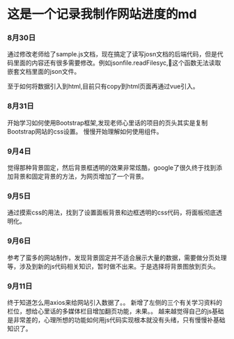 这是一个记录我制作网站进度的md
===

### 8月30日
通过修改老师给了sample.js文档，现在搞定了读写josn文档的后端代码，但是代码里面的内容还有很多需要修改。例如jsonfile.readFilesyc,这个函数无法读取嵌套文档里面的json文件。

至于如何将数据引入到html,目前只有copy到html页面再通过vue引入。

### 8月31日
开始学习如何使用Bootstrap框架,发现老师心里话的项目的页头其实是复制Bootstrap网站的css设置。
慢慢开始理解如何使用组件。
### 9月4日
觉得那种背景固定，然后背景框透明的效果非常炫酷，google了很久终于找到添加背景和固定背景的方法，为网页增加了一个背景。
### 9月5日
通过摸索css的用法，找到了设置面板背景和边框透明的css代码，将面板彻底透明化。
### 9月6日
参考了蛮多的网站制作，发现背景固定并不适合展示大量的数据，需要做分页处理等，涉及到新的js代码相关知识，暂时做不出来。于是选择将背景图放到页头。
### 9月11日
终于知道怎么用axios来给网站引入数据了。。
新增了左侧的三个有关学习资料的栏位，想给心里话的多媒体栏目增加翻页功能，未果。。
越来越觉得自己的js基础是非常差的，心理所想的功能如何用js代码实现根本就没有头绪，只有慢慢补基础知识了。


